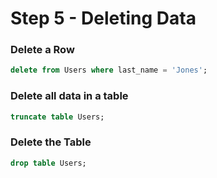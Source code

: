 # Step 5 - Deleting Data


### Delete a Row
```sql
delete from Users where last_name = 'Jones';
```

### Delete all data in a table
```sql
truncate table Users;
```

###  Delete the Table
```sql
drop table Users;
```